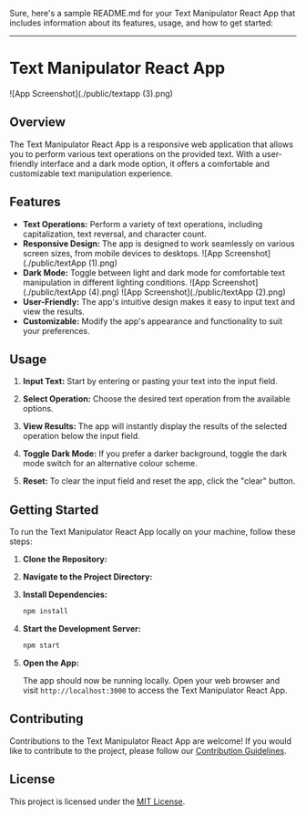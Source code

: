 Sure, here's a sample README.md for your Text Manipulator React App that includes information about its features, usage, and how to get started:

---

# Text Manipulator React App

![App Screenshot](./public/textapp (3).png)

## Overview

The Text Manipulator React App is a responsive web application that allows you to perform various text operations on the provided text. With a user-friendly interface and a dark mode option, it offers a comfortable and customizable text manipulation experience.

## Features

- **Text Operations:** Perform a variety of text operations, including capitalization, text reversal, and character count.
- **Responsive Design:** The app is designed to work seamlessly on various screen sizes, from mobile devices to desktops.
![App Screenshot](./public/textApp (1).png)
- **Dark Mode:** Toggle between light and dark mode for comfortable text manipulation in different lighting conditions.
![App Screenshot](./public/textApp (4).png)
  ![App Screenshot](./public/textApp (2).png)
- **User-Friendly:** The app's intuitive design makes it easy to input text and view the results.
- **Customizable:** Modify the app's appearance and functionality to suit your preferences.


## Usage

1. **Input Text:** Start by entering or pasting your text into the input field.

2. **Select Operation:** Choose the desired text operation from the available options.

3. **View Results:** The app will instantly display the results of the selected operation below the input field.

4. **Toggle Dark Mode:** If you prefer a darker background, toggle the dark mode switch for an alternative colour scheme.

5. **Reset:** To clear the input field and reset the app, click the "clear" button.


## Getting Started

To run the Text Manipulator React App locally on your machine, follow these steps:

1. **Clone the Repository:**
2. **Navigate to the Project Directory:**

3. **Install Dependencies:**

   ```bash
   npm install
   ```

4. **Start the Development Server:**

   ```bash
   npm start
   ```

5. **Open the App:**
   
   The app should now be running locally. Open your web browser and visit `http://localhost:3000` to access the Text Manipulator React App.

## Contributing

Contributions to the Text Manipulator React App are welcome! If you would like to contribute to the project, please follow our [Contribution Guidelines](CONTRIBUTING.md).


## License

This project is licensed under the [MIT License](LICENSE).
